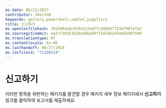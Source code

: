 ```yaml
---
ms.date: 06/12/2017
contributor: JKeithB
keywords: gallery,powershell,cmdlet,psgallery
title: 신고하기
ms.openlocfilehash: 70e599a26c6f04312ed7fc188047721bf96fefe2
ms.sourcegitcommit: 4a2cf30351620a58ba95ff5d76b247e601907589
ms.translationtype: HT
ms.contentlocale: ko-KR
ms.lasthandoff: 09/27/2019
ms.locfileid: "71328314"
---
```

# <a name="report-abuse"></a>신고하기

이러한 항목을 위반하는 패키지를 발견할 경우 패키지 세부 정보 페이지에서 **신고하기** 링크를 클릭하여 보고서를 제출하세요.
